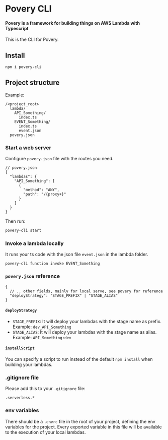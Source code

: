 # Povery CLI

#### Povery is a framework for building things on AWS Lambda with Typescript

This is the CLI for Povery.


## Install

```bash
npm i povery-cli
```

## Project structure

Example:
```
/<project_root>
  lambda/
    API_Something/
      index.ts
    EVENT_Something/
      index.ts
      event.json
  povery.json
```

### Start a web server
Configure `povery.json` file with the routes you need.
```
// povery.json
{
  "lambdas": {
    "API_Something": [
      {
        "method": "ANY",
        "path": "/{proxy+}"
      }
    ]
  }
}

```
Then run:
```bash
povery-cli start
```

### Invoke a lambda locally
It runs your ts code with the json file `event.json` in the lambda folder.
```
povery-cli function invoke EVENT_Something
```

### `povery.json` reference
```
{
  // .. other fields, mainly for local serve, see povery for reference
  "deployStrategy": "STAGE_PREFIX" | "STAGE_ALIAS"
}
```

#### `deployStrategy`
- `STAGE_PREFIX`: It will deploy your lambdas with the stage name as prefix. Example: `dev_API_Something`
- `STAGE_ALIAS`: It will deploy your lambdas with the stage name as alias. Example: `API_Something:dev`

#### `installScript`
You can specify a script to run instead of the default `npm install` when building your lambdas.

### .gitignore file

Please add this to your `.gitignore` file:
```
.serverless.*
```

### env variables
There should be a `.envrc` file in the root of your project, defining the env variables for the project. Every exported variable in this file will be available to the execution of your local lambdas.